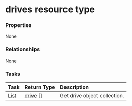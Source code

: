 # drives resource type



### Properties
None

### Relationships
None


### Tasks

| Task		   | Return Type	|Description|
|:---------------|:--------|:----------|
|[List](../api/drive_list.md) | [drive](drive.md) [] |Get drive object collection. |

<!-- uuid: 0eeec0b1-4777-495f-a8aa-41d72e39e4af
2015-10-14 23:39:32 UTC -->
<!-- {
  "type": "#page.annotation",
  "description": "drives resource",
  "keywords": "",
  "section": "documentation",
  "tocPath": ""
}-->
